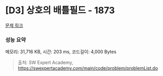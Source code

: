 # [D3] 상호의 배틀필드 - 1873 

[문제 링크](https://swexpertacademy.com/main/code/problem/problemDetail.do?contestProbId=AV5LyE7KD2ADFAXc) 

### 성능 요약

메모리: 31,716 KB, 시간: 203 ms, 코드길이: 4,000 Bytes



> 출처: SW Expert Academy, https://swexpertacademy.com/main/code/problem/problemList.do